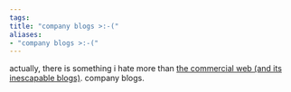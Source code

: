 ```yaml
---
tags: 
title: "company blogs >:-("
aliases:
- "company blogs >:-("
---
```


actually, there is something i hate more than [the commercial web (and its inescapable blogs)](commericalWeb). company blogs.